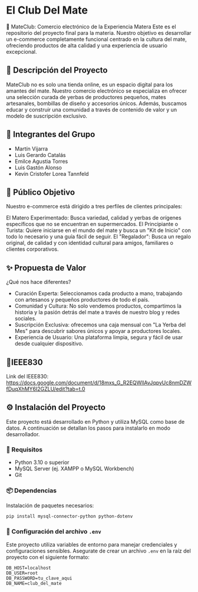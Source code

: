 # El Club Del Mate

🧉 MateClub: Comercio electrónico de la Experiencia Matera
Este es el repositorio del proyecto final para la materia. Nuestro objetivo es desarrollar un e-commerce completamente funcional centrado en la cultura del mate, ofreciendo productos de alta calidad y una experiencia de usuario excepcional.

## 📝 Descripción del Proyecto
MateClub no es solo una tienda online, es un espacio digital para los amantes del mate. Nuestro comercio electrónico se especializa en ofrecer una selección curada de yerbas de productores pequeños, mates artesanales, bombillas de diseño y accesorios únicos. Además, buscamos educar y construir una comunidad a través de contenido de valor y un modelo de suscripción exclusivo.

## 👥 Integrantes del Grupo

- Martín Vijarra
- Luis Gerardo Catalás
- Emilce Agustia Torres
- Luis Gastón Alonso
- Kevin Cristofer Lorea Tannfeld

## 🎯 Público Objetivo
Nuestro e-commerce está dirigido a tres perfiles de clientes principales:

El Matero Experimentado: Busca variedad, calidad y yerbas de orígenes específicos que no se encuentran en supermercados.
El Principiante o Turista: Quiere iniciarse en el mundo del mate y busca un "Kit de Inicio" con todo lo necesario y una guía fácil de seguir.
El "Regalador": Busca un regalo original, de calidad y con identidad cultural para amigos, familiares o clientes corporativos.

## ✨ Propuesta de Valor

¿Qué nos hace diferentes?
- Curación Experta: Seleccionamos cada producto a mano, trabajando con artesanos y pequeños productores de todo el país.
- Comunidad y Cultura: No solo vendemos productos, compartimos la historia y la pasión detrás del mate a través de nuestro blog y redes sociales.
- Suscripción Exclusiva: ofrecemos una caja mensual con "La Yerba del Mes" para descubrir sabores únicos y apoyar a productores locales.
- Experiencia de Usuario: Una plataforma limpia, segura y fácil de usar desde cualquier dispositivo.


## 📜IEEE830
Link del IEEE830: https://docs.google.com/document/d/18mxs_G_R2EQWllAvJqpyUc8nmDZWfDuqXhMY6I2GZLU/edit?tab=t.0


## ⚙️ Instalación del Proyecto

Este proyecto está desarrollado en Python y utiliza MySQL como base de datos. A continuación se detallan los pasos para instalarlo en modo desarrollador.

### 🔧 Requisitos

- Python 3.10 o superior
- MySQL Server (ej. XAMPP o MySQL Workbench)
- Git

### 📦 Dependencias

Instalación de paquetes necesarios:

```bash
pip install mysql-connector-python python-dotenv
```
### 🔐 Configuración del archivo `.env`

Este proyecto utiliza variables de entorno para manejar credenciales y configuraciones sensibles. Asegurate de crear un archivo `.env` en la raíz del proyecto con el siguiente formato:

```env
DB_HOST=localhost
DB_USER=root
DB_PASSWORD=tu_clave_aqui
DB_NAME=club_del_mate
```
